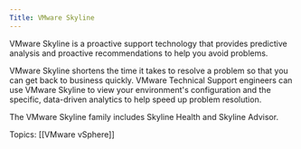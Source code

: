 ```yaml
---
Title: VMware Skyline
---
```


VMware Skyline is a proactive support technology that provides predictive analysis and proactive recommendations to help you avoid problems.

VMware Skyline shortens the time it takes to resolve a problem so that you can get back to business quickly. VMware Technical Support engineers can use VMware Skyline to view your environment's configuration and the specific, data-driven analytics to help speed up problem resolution.

The VMware Skyline family includes Skyline Health and Skyline Advisor.

Topics: [[VMware vSphere]]